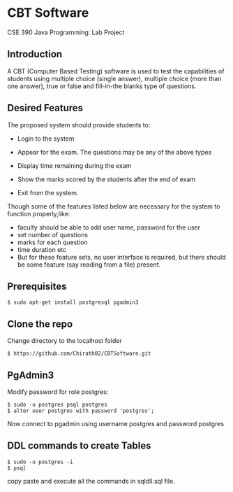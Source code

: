 # CBT Software

CSE 390 Java Programming: Lab Project

## Introduction

A CBT (Computer Based Testing) software is used to test the capabilities of students using multiple choice (single answer), multiple choice (more than one answer), true or false and fill-in-the blanks type of questions.

## Desired Features

The proposed system should provide students to:

- Login to the system

- Appear for the exam. The questions may be any of the above types
- Display time remaining during the exam
- Show the marks scored by the students after the end of exam
- Exit from the system.

Though some of the features listed below are necessary for the system to function properly,like:

- faculty should be able to add user name, password for the user
- set number of questions
- marks for each question
- time duration etc
- But for these feature sets, no user interface is required, but there should be some feature (say reading from a file) present.

## Prerequisites

```
$ sudo apt-get install postgresql pgadmin3
```

## Clone the repo

Change directory to the localhost folder
```
$ https://github.com/Chirath02/CBTSoftware.git
```

## PgAdmin3

Modify password for role postgres:
```
$ sudo -u postgres psql postgres
$ alter user postgres with password 'postgres';
```
Now connect to pgadmin using username postgres and password postgres

## DDL commands to create Tables

```
$ sudo -u postgres -i
$ psql
```

copy paste and execute all the commands in sqldll.sql file.
